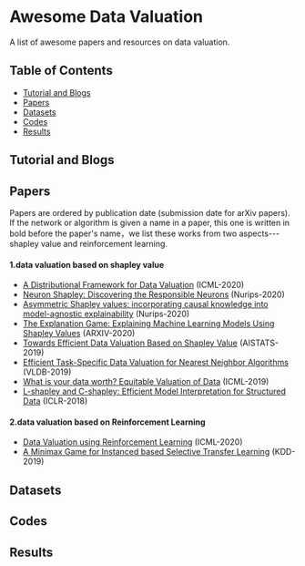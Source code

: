 # Awesome Data Valuation

A list of awesome papers and resources on data valuation.

## Table of Contents

- [Tutorial and Blogs](#tutorial-and-blogs)
- [Papers](#papers)
- [Datasets](#datasets)
- [Codes](#codes)
- [Results](#results)

## Tutorial and Blogs

## Papers

Papers are ordered by publication date (submission date for arXiv papers). If the network or algorithm is given a name in a paper, this one is written in bold before the paper's name，we list these works from two aspects---shapley value and reinforcement learning.

#### 1.data valuation based on shapley value

- [A Distributional Framework for Data Valuation](https://arxiv.org/pdf/2002.12334.pdf) (ICML-2020)
- [Neuron Shapley: Discovering the Responsible Neurons](https://arxiv.org/pdf/2002.09815.pdf) (Nurips-2020)
- [Asymmetric Shapley values: incorporating causal knowledge into model-agnostic explainability](https://arxiv.org/pdf/1910.06358.pdf) (Nurips-2020)
- [The Explanation Game: Explaining Machine Learning Models Using Shapley Values](https://arxiv.org/pdf/1909.08128.pdf) (ARXIV-2020)
- [Towards Efficient Data Valuation Based on Shapley Value](https://arxiv.org/pdf/1902.10275.pdf) (AISTATS-2019)
- [Efficient Task-Specific Data Valuation for Nearest Neighbor Algorithms](https://arxiv.org/pdf/1908.08619.pdf) (VLDB-2019)
- [What is your data worth? Equitable Valuation of Data](https://arxiv.org/pdf/1904.02868.pdf) (ICML-2019)
- [L-shapley and C-shapley: Efficient Model Interpretation for Structured Data](https://arxiv.org/pdf/1808.02610.pdf) (ICLR-2018)

#### 2.data valuation based on Reinforcement Learning

- [Data Valuation using Reinforcement Learning](https://arxiv.org/pdf/1909.11671.pdf) (ICML-2020)
- [A Minimax Game for Instanced based Selective Transfer Learning](https://dl.acm.org/doi/pdf/10.1145/3292500.3330841) (KDD-2019)

## Datasets

## Codes

## Results

